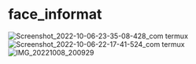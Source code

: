 # face_informat
![Screenshot_2022-10-06-23-35-08-428_com termux](https://user-images.githubusercontent.com/70370681/194707378-9ba7a2e0-f1ec-4296-9d3d-fb1e1664d762.jpg)
![Screenshot_2022-10-06-22-17-41-524_com termux](https://user-images.githubusercontent.com/70370681/194707382-b49894da-c8d3-4de5-8592-9e1b01648d5c.jpg)
![IMG_20221008_200929](https://user-images.githubusercontent.com/70370681/194707384-e66350f7-3cff-49fc-a7cc-0da4d43a7f7b.jpg)
